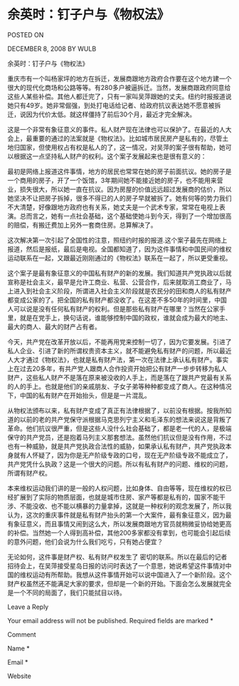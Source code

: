 # 余英时：钉子户与《物权法》  
POSTED ON

DECEMBER 8, 2008 BY WULB

余英时：钉子户与《物权法》

  重庆市有一个叫杨家坪的地方在拆迁，发展商跟地方政府合作要在这个地方建一个很大的现代化商场和公路等等。有280多户被逼拆迁。当然，发展商跟政府同意给这些人某些补偿。其他人都迁完了，只有一家叫吴萍跟她的丈夫。纽约时报报道说她只有49岁。她非常倔强，到处打电话给记者、给政府抗议表达她不愿意被拆迁，说因为代价太低。就这样僵持了前后30个月，最近才完全解决。

这是一个非常有象征意义的事件。私人财产现在法律也可以保护了。在最近的人大会上，最重要的通过的法案就是《物权法》。比如城市居民房产是私有的，尽管土地归国家，但使用权占有权是私人的了，这一情况，对吴萍的案子很有帮助，她可以根据这一点坚持私人财产的权利。这个案子发展起来也是很有意义的：

最初是网络上报道这件事情，地方的居民也常常在她的房子前面抗议。她的房子是一个商用的房子，开了一个饭馆，3年期间她不能接近她的房子，也不能用来营业，损失很大，所以她一直在抗议。因为房屋的价值远远超过发展商的估价，所以她坚决不让把房子拆掉，很多不得已的人的房子早就被拆了。她有何等的势力我们不大清楚，好像跟地方政府也有关系，她丈夫是一个武术专家，常常在电视上表演。总而言之，她有一点社会基础，这个基础使她斗到今天，得到了一个增加很高的赔偿，有搬迁费加上另外一套商住房。总算解决了。

这次解决第一次引起了全国性的注意，照纽约时报的报道.这个案子最先在网络上报道，然后是报纸，最后是电视。全国都知道了，因为这件事情和中国民间的维权运动联系在一起，又跟最近刚刚通过的《物权法》联系在一起了，所以更受重视。

这个案子是最有象征意义的中国私有财产的新的发展。我们知道共产党执政以后就宣称是社会主义，最早是允许工商业、私营、公营合作，后来就取消工商业了，马上进入到社会主义阶段，所谓进入社会主义阶段就是农民分的田和商人的私有财产都变成公家的了。把全国的私有财产都没收了。在这差不多50年的时间里，中国人可以说是没有任何私有财产的权利。但是那些私有财产在哪里？当然在公家手里，就是在党手上，换句话说，谁能够控制中国的政权，谁就会成为最大的地主、最大的商人、最大的财产占有者。

今天，共产党在改革开放以后，不能再用党来控制一切了，因为它要发展。引进了私人企业、引进了新的所谓权贵资本主义，就不能避免私有财产的问题，所以最近人大才通过《物权法》，也就是私有财产法，第一次在法律上承认私有财产。事实上在过去20多年，有共产党人跟商人合作投资开始把公有财产一步步转移为私人财产，这些私人财产不是落在原来被没收的人手上，而是落在了跟共产党最有关系的人的手上。也就是他们的亲戚朋友、子女子弟等种种都变成了商人。在这种情况下，中国的私有财产在开始抬头，但是是一片混乱。

从物权法颁布以来，私有财产变成了真正有法律根据了，以前没有根据。按我所知道的以前的老的共产党保守派根据马克思列宁主义和毛泽东的想法来说这是背叛了革命。他们抗议很严重，但是这些人没什么社会基础了，都是老一代的人，是极端保守的共产党员，还是抱着马列主义那套想法。虽然他们抗议但是没有作用，不过也有一种威胁，就是共产党执政合法性的威胁，如果承认私有财产，共产党执政本身就有人怀疑了，因为你是无产阶级专政的口号，现在无产阶级专政不能成立了，共产党凭什么执政？这是一个很大的问题。所以有私有财产的问题、维权的问题，所谓有财产权。

本来维权运动我们讲的是一般的人权问题，比如身体、自由等等，现在维权的权已经扩展到了实际的物质层面，也就是城市住房、家产等都是私有的，国家不能干涉、不能没收、也不能以横暴的力量拿掉，这就是一种权利的观念发展了，所以我认为，这次的重庆事件就是私有财产抬头的第一个大案件，最有象征意义，因为最有象征意义，而且事情又闹到这么大，所以发展商跟地方官员就稍微妥协给她更高的补偿。当然她一个人得到高补偿，其他200多家都没有拿到，也可能会引起后续的意外问题，他们会说为什么我们吃亏，只有她占便宜？

无论如何，这件事是财产权、私有财产权发生了 密切的联系。所以在最后的记者招待会上，在吴萍接受星岛日报的访问时表达了一个意思，她说希望这件事情对中国的维权运动有所帮助。我想从这件事情开始可以说中国进入了一个新阶段。这个财产权虽然还不能满足大家的要求，但却是一个新的开始。下面会怎么发展就完全是一个不同的局面了，我们只能拭目以待。

Leave a Reply

Your email address will not be published. Required fields are marked *

Comment

Name *

Email *

Website